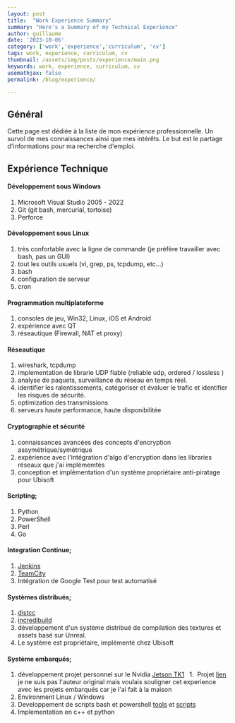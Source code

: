 ```yaml
---
layout: post
title:  "Work Experience Summary"
summary: "Here's a Summary of my Technical Experience"
author: guillaume
date: '2023-10-06'
category: ['work','experience','curriculum', 'cv']
tags: work, experience, curriculum, cv
thumbnail: /assets/img/posts/experience/main.png
keywords: work, experience, curriculum, cv
usemathjax: false
permalink: /blog/experience/

---
```



## Général

Cette page est dédiée à la liste de mon expérience professionnelle. Un survol de mes connaissances ainsi que mes intérêts. Le but est le partage d'informations pour ma recherche d'emploi.


## Expérience Technique

#### Développement sous Windows

1. Microsoft Visual Studio 2005 - 2022
1. Git (git bash, mercurial, tortoise)
1. Perforce


#### Développement sous Linux

1. très confortable avec la ligne de commande (je préfère travailler avec bash, pas un GUI)
1. tout les outils usuels (vi, grep, ps, tcpdump, etc...)
1. bash
1. configuration de serveur
1. cron

#### Programmation multiplateforme

1. consoles de jeu, Win32, Linux, iOS et Android
1. expérience avec QT
1. réseautique (Firewall, NAT et proxy)

#### Réseautique

1. wireshark, tcpdump
1. implementation de librarie UDP fiable (reliable udp, ordered / lossless )
1. analyse de paquets, surveillance du réseau en temps réel.
1. identifier les ralentissements, catégoriser et évaluer le trafic et identifier les risques de sécurité.
1. optimization des transmissions
1. serveurs haute performance, haute disponibilitée

#### Cryptographie et sécurité

1. connaissances avancées des concepts d'encryption assymétrique/symétrique
1. expérience avec l'intégration d'algo d'encryption dans les libraries réseaux que j'ai implémemtés
1. conception et implémentation d'un système propriétaire anti-piratage pour Ubisoft


#### Scripting;

1. Python
1. PowerShell
1. Perl
1. Go


#### Integration Continue;

1. [Jenkins](https://www.jenkins.io/)
1. [TeamCity](https://www.jetbrains.com/teamcity/)
  1. Intégration de Google Test pour test automatisé


#### Systèmes distribués; 

1. [distcc](https://distcc.org/)
1. [incredibuild](https://www.incredibuild.com/)
1. développement d'un système distribué de compilation des textures et assets basé sur Unreal. 
  1. Le système est propriétaire, implémenté chez Ubisoft


#### Système embarqués;

1. développement projet personnel sur le Nvidia [Jetson TK1](https://elinux.org/Jetson_TK1)
  1.  Projet [lien](https://hackaday.com/2019/10/05/tracking-ants-and-zapping-them-with-lasers/) je ne suis pas l'auteur original mais voulais souligner cet experience avec les projets embarqués car je l'ai fait à la maison
  1. Environment Linux / Windows
  1. Developpement de scripts bash et powershell [tools](https://github.com/arsscriptum/PowerShell.Jetson.Tools) et [scripts](https://github.com/arsscriptum/Jetson.DevKit.Profile)
  1. Implementation en c++ et python




